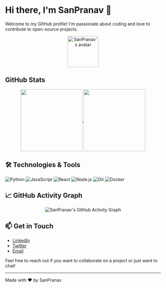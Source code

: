 # Hi there, I'm SanPranav 👋

Welcome to my GitHub profile! I'm passionate about coding and love to contribute to open-source projects.

<p align="center">
  <img src="https://github.com/SanPranav.png" width="100px" alt="SanPranav's avatar"/>
</p>

## GitHub Stats

<p align="center">
  <a href="https://github.com/SanPranav/github-readme-stats">
    <img height=200 align="center" src="https://github-readme-stats.vercel.app/api?username=SanPranav&show_icons=true&theme=radical" />
  </a>
  <a href="https://github.com/SanPranav/convoychat">
    <img height=200 align="center" src="https://github-readme-stats.vercel.app/api/top-langs?username=SanPranav&layout=compact&langs_count=8&card_width=320&theme=radical" />
  </a>
</p>

## 🛠️ Technologies & Tools

![Python](https://img.shields.io/badge/-Python-333333?style=flat&logo=python)
![JavaScript](https://img.shields.io/badge/-JavaScript-333333?style=flat&logo=javascript)
![React](https://img.shields.io/badge/-React-333333?style=flat&logo=react)
![Node.js](https://img.shields.io/badge/-Node.js-333333?style=flat&logo=node.js)
![Git](https://img.shields.io/badge/-Git-333333?style=flat&logo=git)
![Docker](https://img.shields.io/badge/-Docker-333333?style=flat&logo=docker)

## 📈 GitHub Activity Graph

<p align="center">
  <img src="https://activity-graph.herokuapp.com/graph?username=SanPranav&theme=radical" alt="SanPranav's GitHub Activity Graph" />
</p>

## 📫 Get in Touch

- [LinkedIn](https://www.linkedin.com/in/sanpranav/)
- [Twitter](https://twitter.com/sanpranav)
- [Email](mailto:sanpranav@example.com)

Feel free to reach out if you want to collaborate on a project or just want to chat!

---

Made with ❤️ by SanPranav